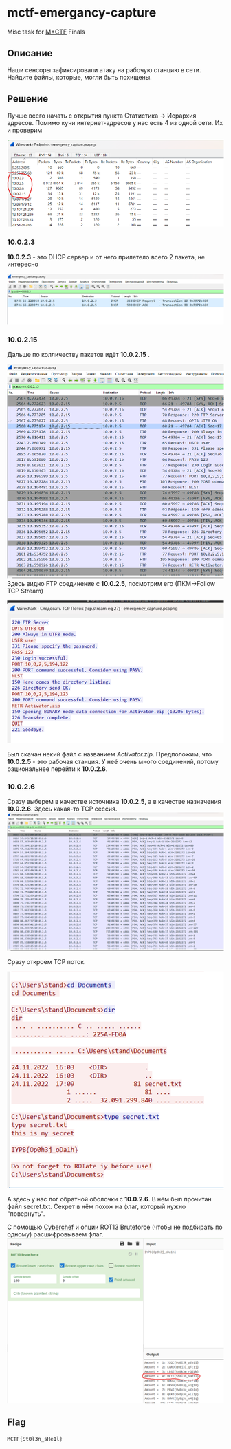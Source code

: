 # mctf-emergancy-capture
Misc task for [M*CTF](https://mctf.mtuci.ru) Finals 

## Описание
Наши сенсоры зафиксировали атаку на рабочую станцию в сети. 
Найдите файлы, которые, могли быть похищены.

## Решение
Лучше всего начать с открытия пункта Статистика -> Иерархия адресов.
Помимо кучи интернет-адресов у нас есть 4 из одной сети. Их и проверим

![image](/images/addrs.png)

### 10.0.2.3
**10.0.2.3** - это DHCP сервер и от него прилетело всего 2 пакета, не интересно

![image](/images/10_0_2_3.png)

### 10.0.2.15
Дальше по колличеству пакетов идёт **10.0.2.15** . 

![image](/images/10_0_2_15.png)
Здесь видно FTP соединение с **10.0.2.5**, посмотрим его (ПКМ->Follow TCP Stream)

![image](images/ftp_stream.png)

Был скачан некий файл с названием *Activator.zip*. Предположим, что **10.0.2.5** - это рабочая станция. У неё очень много соединений, потому рациональнее перейти к **10.0.2.6**.

### 10.0.2.6
Сразу выберем в качестве источника **10.0.2.5**, a в качестве назначения **10.0.2.6**. Здесь какая-то TCP сессия.
![image](/images/10_0_2_6.png)

Сразу откроем TCP поток. 

![image](/images/shell_log.png)

А здесь у нас лог обратной оболочки с **10.0.2.6**. В нём был прочитан файл secret.txt. Секрет в нём похож на флаг, который нужно "повернуть".

С помощью [Cyberchef](https://gchq.github.io/CyberChef/) и опции ROT13 Bruteforce (чтобы не подбирать по одному) расшифровываем флаг.
![image](/images/rot.png)

## Flag 
```
MCTF{St0l3n_sHe1l}
```
